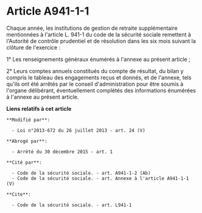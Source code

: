# Article A941-1-1

Chaque année, les institutions de gestion de retraite supplémentaire mentionnées à l'article L. 941-1 du code de la sécurité
sociale remettent à l'Autorité de contrôle prudentiel et de résolution dans les six mois suivant la clôture de l'exercice : 

1° Les renseignements généraux énumérés à l'annexe au présent article ; 

2° Leurs comptes annuels constitués du compte de résultat, du bilan y compris le tableau des engagements reçus et donnés, et
de l'annexe, tels qu'ils ont été arrêtés par le conseil d'administration pour être soumis à l'organe délibérant,
éventuellement complétés des informations énumérées à l'annexe au présent article.

**Liens relatifs à cet article**

	**Modifié par**:

	  - Loi n°2013-672 du 26 juillet 2013 - art. 24 (V)

	**Abrogé par**:

	  - Arrêté du 30 décembre 2015 - art. 1

	**Cité par**:

	  - Code de la sécurité sociale. - art. A941-1-2 (Ab)
	  - Code de la sécurité sociale. - art. Annexe à l'article A941-1-1 (V)

	**Cite**:

	  - Code de la sécurité sociale. - art. L941-1

